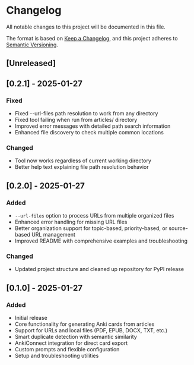 # Changelog

All notable changes to this project will be documented in this file.

The format is based on [Keep a Changelog](https://keepachangelog.com/en/1.0.0/),
and this project adheres to [Semantic Versioning](https://semver.org/spec/v2.0.0.html).

## [Unreleased]

## [0.2.1] - 2025-01-27

### Fixed
- Fixed --url-files path resolution to work from any directory
- Fixed tool failing when run from articles/ directory  
- Improved error messages with detailed path search information
- Enhanced file discovery to check multiple common locations

### Changed
- Tool now works regardless of current working directory
- Better help text explaining file path resolution behavior

## [0.2.0] - 2025-01-27

### Added
- `--url-files` option to process URLs from multiple organized files
- Enhanced error handling for missing URL files
- Better organization support for topic-based, priority-based, or source-based URL management
- Improved README with comprehensive examples and troubleshooting

### Changed
- Updated project structure and cleaned up repository for PyPI release

## [0.1.0] - 2025-01-27

### Added
- Initial release
- Core functionality for generating Anki cards from articles
- Support for URLs and local files (PDF, EPUB, DOCX, TXT, etc.)
- Smart duplicate detection with semantic similarity
- AnkiConnect integration for direct card export
- Custom prompts and flexible configuration
- Setup and troubleshooting utilities
